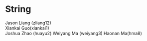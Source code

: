 # String
Jason Liang (zliang12)  
Xiankai Guo(xiankai1)   
Joshua Zhao (huayu2) 
Weiyang Ma (weiyang3) 
Haonan Ma(hma8)

